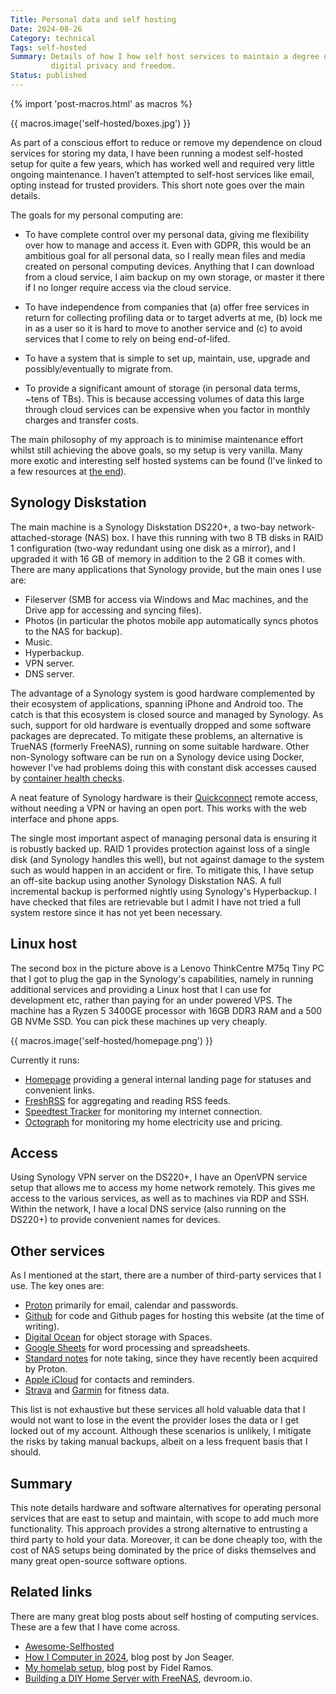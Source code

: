 ```yaml
---
Title: Personal data and self hosting
Date: 2024-08-26
Category: technical
Tags: self-hosted
Summary: Details of how I how self host services to maintain a degree of
         digital privacy and freedom.
Status: published
---
```


{% import 'post-macros.html' as macros %}

{{ macros.image('self-hosted/boxes.jpg') }}

As part of a conscious effort to reduce or remove my dependence on cloud
services for storing my data, I have been running a modest self-hosted setup
for quite a few years, which has worked well and required very little ongoing
maintenance. I haven’t attempted to self-host services like email, opting
instead for trusted providers. This short note goes over the main details.

The goals for my personal computing are:

- To have complete control over my personal data, giving me flexibility over
  how to manage and access it. Even with GDPR, this would be an ambitious goal for
  all personal data, so I really mean files and media created on personal
  computing devices. Anything that I can download from a cloud service, I aim
  backup on my own storage, or master it there if I no longer require access via
  the cloud service.

- To have independence from companies that (a) offer free services in return
  for collecting profiling data or to target adverts at me, (b) lock me in as a
  user so it is hard to move to another service and (c) to avoid services that I
  come to rely on being end-of-lifed.

- To have a system that is simple to set up, maintain, use, upgrade and
  possibly/eventually to migrate from.

- To provide a significant amount of storage (in personal data terms, ~tens of TBs).
  This is because accessing volumes of data this large through cloud services can be
  expensive when you factor in monthly charges and transfer costs.

The main philosophy of my approach is to minimise maintenance effort whilst
still achieving the above goals, so my setup is very vanilla. Many more exotic
and interesting self hosted systems can be found (I’ve linked to a few
resources at [the end](#links)).


## Synology Diskstation

The main machine is a Synology Diskstation DS220+, a two-bay network-attached-storage (NAS) box.
I have this running with two 8 TB disks in RAID 1 configuration (two-way redundant
using one disk as a mirror), and I upgraded it with 16 GB of memory in addition to the
2 GB it comes with. There are many applications that Synology provide, but the main ones
I use are:

- Fileserver (SMB for access via Windows and Mac machines, and the Drive app for accessing and syncing files).
- Photos (in particular the photos mobile app automatically syncs photos to the NAS for backup).
- Music.
- Hyperbackup.
- VPN server.
- DNS server.

The advantage of a Synology system is good hardware complemented
by their ecosystem of applications, spanning iPhone and Android too. The catch
is that this ecosystem is closed source and managed by Synology. As such, support for old
hardware is eventually dropped and some software packages are deprecated.
To mitigate these problems, an alternative is TrueNAS (formerly FreeNAS), running on
some suitable hardware. Other non-Synology software can be run on
a Synology device using Docker, however I've had problems doing this with constant disk
accesses caused by
[container health checks](https://www.reddit.com/r/synology/comments/xpn5rh/docker_constant_hdd_readwrite).

A neat feature of Synology hardware is their [Quickconnect](https://quickconnect.to)
remote access, without needing a VPN or having an open port. This works with
the web interface and phone apps.

The single most important aspect of managing personal data is ensuring it is
robustly backed up. RAID 1 provides protection against loss of a single disk
(and Synology handles this well), but not against damage to the system such as would
happen in an accident or fire. To mitigate this, I have setup an off-site backup
using another Synology Diskstation NAS. A full incremental backup
is performed nightly using Synology's Hyperbackup. I have checked that files
are retrievable but I admit I have not tried a full system restore since it has
not yet been necessary.

## Linux host

The second box in the picture above is a Lenovo ThinkCentre M75q Tiny PC that I
got to plug the gap in the Synology's capabilities, namely in running
additional services and providing a Linux host that I can use for development
etc, rather than paying for an under powered VPS. The machine has a Ryzen 5
3400GE processor with 16GB DDR3 RAM  and a 500 GB NVMe SSD. You can pick these
machines up very cheaply.

{{ macros.image('self-hosted/homepage.png') }}

Currently it runs:

- [Homepage](https://gethomepage.dev) providing a general internal landing page for statuses and convenient links.
- [FreshRSS](https://freshrss.org) for aggregating and reading RSS feeds.
- [Speedtest Tracker](https://speedtest-tracker.dev) for monitoring my internet connection.
- [Octograph](https://github.com/Yanson/octograph) for monitoring my home electricity use and pricing.


## Access

Using Synology VPN server on the DS220+, I have an OpenVPN service setup that
allows me to access my home network remotely. This gives me access to the
various services, as well as to machines via RDP and SSH. Within the network, I
have a local DNS service (also running on the DS220+) to provide convenient
names for devices.


## Other services

As I mentioned at the start, there are a number of third-party services that I
use. The key ones are:

- [Proton](https://proton.me) primarily for email, calendar and passwords.
- [Github](https://github.com) for code and Github pages for hosting this website (at the time of writing).
- [Digital Ocean](https://www.digitalocean.com) for object storage with Spaces.
- [Google Sheets](https://docs.google.com) for word processing and spreadsheets.
- [Standard notes](https://standardnotes.com) for note taking, since they have
  recently been acquired by Proton.
- [Apple iCloud](https://www.icloud.com) for contacts and reminders.
- [Strava](https://www.strava.com) and [Garmin](https://connect.garmin.com) for fitness data.

This list is not exhaustive but these services all hold valuable data that I
would not want to lose in the event the provider loses the data or I get
locked out of my account. Although these scenarios is unlikely, I mitigate the
risks by taking manual backups, albeit on a less frequent basis that I should.


## Summary

This note details hardware and software alternatives for operating personal services
that are east to setup and maintain, with scope to add much more functionality. This
approach provides a strong alternative to entrusting a third party to hold your data.
Moreover, it can be done cheaply too, with the cost of NAS setups being dominated by the
price of disks themselves and many great open-source software options.

<a name="links"></a>
## Related links

There are many great blog posts about self hosting of computing services. These
are a few that I have come across.

- [Awesome-Selfhosted](https://awesome-selfhosted.net)
- [How I Computer in 2024](https://jnsgr.uk/2024/07/how-i-computer-in-2024), blog post by Jon Seager.
- [My homelab setup](https://blog.fidelramos.net/software/homelab), blog post by Fidel Ramos.
- [Building a DIY Home Server with FreeNAS](https://www.devroom.io/2020/02/28/building-a-diy-home-server-with-freenas), devroom.io.
